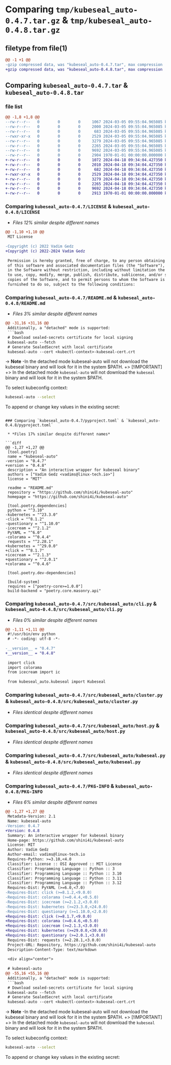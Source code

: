 # Comparing `tmp/kubeseal_auto-0.4.7.tar.gz` & `tmp/kubeseal_auto-0.4.8.tar.gz`

## filetype from file(1)

```diff
@@ -1 +1 @@
-gzip compressed data, was "kubeseal_auto-0.4.7.tar", max compression
+gzip compressed data, was "kubeseal_auto-0.4.8.tar", max compression
```

## Comparing `kubeseal_auto-0.4.7.tar` & `kubeseal_auto-0.4.8.tar`

### file list

```diff
@@ -1,8 +1,8 @@
--rw-r--r--   0        0        0     1067 2024-03-05 09:55:04.965085 kubeseal_auto-0.4.7/LICENSE
--rw-r--r--   0        0        0     2000 2024-03-05 09:55:04.965085 kubeseal_auto-0.4.7/README.md
--rw-r--r--   0        0        0      683 2024-03-05 09:55:04.965085 kubeseal_auto-0.4.7/pyproject.toml
--rwxr-xr-x   0        0        0     2529 2024-03-05 09:55:04.965085 kubeseal_auto-0.4.7/src/kubeseal_auto/cli.py
--rw-r--r--   0        0        0     3279 2024-03-05 09:55:04.965085 kubeseal_auto-0.4.7/src/kubeseal_auto/cluster.py
--rw-r--r--   0        0        0     2265 2024-03-05 09:55:04.965085 kubeseal_auto-0.4.7/src/kubeseal_auto/host.py
--rw-r--r--   0        0        0     9692 2024-03-05 09:55:04.965085 kubeseal_auto-0.4.7/src/kubeseal_auto/kubeseal.py
--rw-r--r--   0        0        0     2904 1970-01-01 00:00:00.000000 kubeseal_auto-0.4.7/PKG-INFO
+-rw-r--r--   0        0        0     1072 2024-04-18 09:34:04.427350 kubeseal_auto-0.4.8/LICENSE
+-rw-r--r--   0        0        0     2010 2024-04-18 09:34:04.427350 kubeseal_auto-0.4.8/README.md
+-rw-r--r--   0        0        0      682 2024-04-18 09:34:04.427350 kubeseal_auto-0.4.8/pyproject.toml
+-rwxr-xr-x   0        0        0     2529 2024-04-18 09:34:04.427350 kubeseal_auto-0.4.8/src/kubeseal_auto/cli.py
+-rw-r--r--   0        0        0     3279 2024-04-18 09:34:04.427350 kubeseal_auto-0.4.8/src/kubeseal_auto/cluster.py
+-rw-r--r--   0        0        0     2265 2024-04-18 09:34:04.427350 kubeseal_auto-0.4.8/src/kubeseal_auto/host.py
+-rw-r--r--   0        0        0     9692 2024-04-18 09:34:04.427350 kubeseal_auto-0.4.8/src/kubeseal_auto/kubeseal.py
+-rw-r--r--   0        0        0     2913 1970-01-01 00:00:00.000000 kubeseal_auto-0.4.8/PKG-INFO
```

### Comparing `kubeseal_auto-0.4.7/LICENSE` & `kubeseal_auto-0.4.8/LICENSE`

 * *Files 12% similar despite different names*

```diff
@@ -1,10 +1,10 @@
 MIT License
 
-Copyright (c) 2022 Vadim Gedz
+Copyright (c) 2022-2024 Vadim Gedz
 
 Permission is hereby granted, free of charge, to any person obtaining a copy
 of this software and associated documentation files (the "Software"), to deal
 in the Software without restriction, including without limitation the rights
 to use, copy, modify, merge, publish, distribute, sublicense, and/or sell
 copies of the Software, and to permit persons to whom the Software is
 furnished to do so, subject to the following conditions:
```

### Comparing `kubeseal_auto-0.4.7/README.md` & `kubeseal_auto-0.4.8/README.md`

 * *Files 3% similar despite different names*

```diff
@@ -31,16 +31,16 @@
 Additionally, a "detached" mode is supported:
 ```bash
 # Download sealed-secrets certificate for local signing
 kubeseal-auto --fetch
 # Generate SealedSecret with local certificate
 kubeseal-auto --cert <kubectl-context>-kubeseal-cert.crt
 ```
-> **Note**
-In the detached mode kubeseal-auto will not download the kubeseal binary and will look for it in the system $PATH.
+> [!IMPORTANT]
+> In the detached mode `kubeseal-auto` will not download the `kubeseal` binary and will look for it in the system $PATH.
 
 To select kubeconfig context:
 ```bash
 kubeseal-auto --select
 ```
 
 To append or change key values in the existing secret:
```

### Comparing `kubeseal_auto-0.4.7/pyproject.toml` & `kubeseal_auto-0.4.8/pyproject.toml`

 * *Files 17% similar despite different names*

```diff
@@ -1,27 +1,27 @@
 [tool.poetry]
 name = "kubeseal-auto"
-version = "0.4.7"
+version = "0.4.8"
 description = "An interactive wrapper for kubeseal binary"
 authors = ["Vadim Gedz <vadims@linux-tech.io>"]
 license = "MIT"
 
 readme = "README.md"
 repository = "https://github.com/shini4i/kubeseal-auto"
 homepage = "https://github.com/shini4i/kubeseal-auto"
 
 [tool.poetry.dependencies]
 python = "^3.10"
-kubernetes = "^23.3.0"
-click = "^8.1.2"
-questionary = "^1.10.0"
-icecream = "^2.1.2"
 PyYAML = "^6.0"
-colorama = "^0.4.4"
 requests = "^2.28.1"
+kubernetes = "^29.0.0"
+click = "^8.1.7"
+icecream = "^2.1.3"
+questionary = "^2.0.1"
+colorama = "^0.4.6"
 
 [tool.poetry.dev-dependencies]
 
 [build-system]
 requires = ["poetry-core>=1.0.0"]
 build-backend = "poetry.core.masonry.api"
```

### Comparing `kubeseal_auto-0.4.7/src/kubeseal_auto/cli.py` & `kubeseal_auto-0.4.8/src/kubeseal_auto/cli.py`

 * *Files 0% similar despite different names*

```diff
@@ -1,11 +1,11 @@
 #!/usr/bin/env python
 # -*- coding: utf-8 -*-
 
-__version__ = "0.4.7"
+__version__ = "0.4.8"
 
 import click
 import colorama
 from icecream import ic
 
 from kubeseal_auto.kubeseal import Kubeseal
```

### Comparing `kubeseal_auto-0.4.7/src/kubeseal_auto/cluster.py` & `kubeseal_auto-0.4.8/src/kubeseal_auto/cluster.py`

 * *Files identical despite different names*

### Comparing `kubeseal_auto-0.4.7/src/kubeseal_auto/host.py` & `kubeseal_auto-0.4.8/src/kubeseal_auto/host.py`

 * *Files identical despite different names*

### Comparing `kubeseal_auto-0.4.7/src/kubeseal_auto/kubeseal.py` & `kubeseal_auto-0.4.8/src/kubeseal_auto/kubeseal.py`

 * *Files identical despite different names*

### Comparing `kubeseal_auto-0.4.7/PKG-INFO` & `kubeseal_auto-0.4.8/PKG-INFO`

 * *Files 6% similar despite different names*

```diff
@@ -1,27 +1,27 @@
 Metadata-Version: 2.1
 Name: kubeseal-auto
-Version: 0.4.7
+Version: 0.4.8
 Summary: An interactive wrapper for kubeseal binary
 Home-page: https://github.com/shini4i/kubeseal-auto
 License: MIT
 Author: Vadim Gedz
 Author-email: vadims@linux-tech.io
 Requires-Python: >=3.10,<4.0
 Classifier: License :: OSI Approved :: MIT License
 Classifier: Programming Language :: Python :: 3
 Classifier: Programming Language :: Python :: 3.10
 Classifier: Programming Language :: Python :: 3.11
 Classifier: Programming Language :: Python :: 3.12
 Requires-Dist: PyYAML (>=6.0,<7.0)
-Requires-Dist: click (>=8.1.2,<9.0.0)
-Requires-Dist: colorama (>=0.4.4,<0.5.0)
-Requires-Dist: icecream (>=2.1.2,<3.0.0)
-Requires-Dist: kubernetes (>=23.3.0,<24.0.0)
-Requires-Dist: questionary (>=1.10.0,<2.0.0)
+Requires-Dist: click (>=8.1.7,<9.0.0)
+Requires-Dist: colorama (>=0.4.6,<0.5.0)
+Requires-Dist: icecream (>=2.1.3,<3.0.0)
+Requires-Dist: kubernetes (>=29.0.0,<30.0.0)
+Requires-Dist: questionary (>=2.0.1,<3.0.0)
 Requires-Dist: requests (>=2.28.1,<3.0.0)
 Project-URL: Repository, https://github.com/shini4i/kubeseal-auto
 Description-Content-Type: text/markdown
 
 <div align="center">
 
 # kubeseal-auto
@@ -55,16 +55,16 @@
 Additionally, a "detached" mode is supported:
 ```bash
 # Download sealed-secrets certificate for local signing
 kubeseal-auto --fetch
 # Generate SealedSecret with local certificate
 kubeseal-auto --cert <kubectl-context>-kubeseal-cert.crt
 ```
-> **Note**
-In the detached mode kubeseal-auto will not download the kubeseal binary and will look for it in the system $PATH.
+> [!IMPORTANT]
+> In the detached mode `kubeseal-auto` will not download the `kubeseal` binary and will look for it in the system $PATH.
 
 To select kubeconfig context:
 ```bash
 kubeseal-auto --select
 ```
 
 To append or change key values in the existing secret:
```

